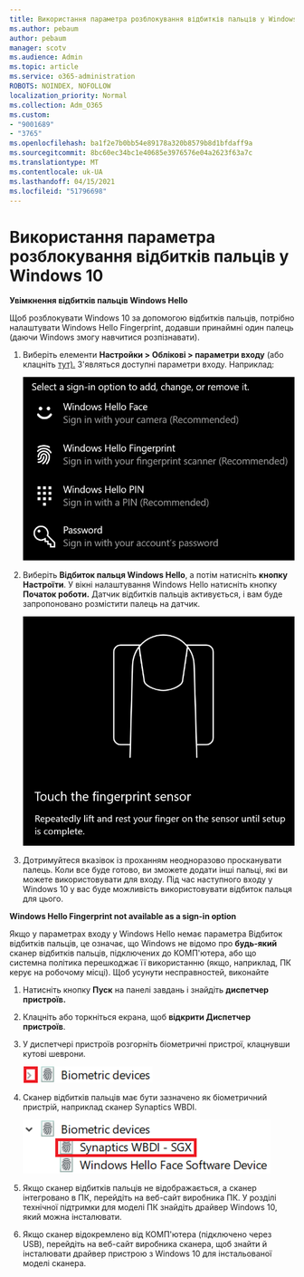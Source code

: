 ```yaml
---
title: Використання параметра розблокування відбитків пальців у Windows 10
ms.author: pebaum
author: pebaum
manager: scotv
ms.audience: Admin
ms.topic: article
ms.service: o365-administration
ROBOTS: NOINDEX, NOFOLLOW
localization_priority: Normal
ms.collection: Adm_O365
ms.custom:
- "9001689"
- "3765"
ms.openlocfilehash: ba1f2e7b0bb54e89178a320b8579b8d1bfdaff9a
ms.sourcegitcommit: 8bc60ec34bc1e40685e3976576e04a2623f63a7c
ms.translationtype: MT
ms.contentlocale: uk-UA
ms.lasthandoff: 04/15/2021
ms.locfileid: "51796698"
---
```

# <a name="use-fingerprint-unlock-option-in-windows-10"></a>Використання параметра розблокування відбитків пальців у Windows 10

**Увімкнення відбитків пальців Windows Hello**

Щоб розблокувати Windows 10 за допомогою відбитків пальців, потрібно налаштувати Windows Hello Fingerprint, додавши принаймні один палець (даючи Windows змогу навчитися розпізнавати). 

1. Виберіть елементи **Настройки > Облікові > параметри входу** (або клацніть [тут).](ms-settings:signinoptions?activationSource=GetHelp) З'являться доступні параметри входу. Наприклад:

    ![Параметри входу.](media/sign-in-options.png)

2. Виберіть **Відбиток пальця Windows Hello**, а потім натисніть **кнопку Настроїти**. У вікні налаштування Windows Hello натисніть кнопку **Початок роботи.** Датчик відбитків пальців активується, і вам буде запропоновано розмістити палець на датчик.

   ![Датчик відбитків пальців.](media/fingerprint-sensor.png)

3. Дотримуйтеся вказівок із проханням неодноразово просканувати палець. Коли все буде готово, ви зможете додати інші пальці, які ви можете використовувати для входу. Під час наступного входу у Windows 10 у вас буде можливість використовувати відбиток пальця для цього.

**Windows Hello Fingerprint not available as a sign-in option**

Якщо у параметрах входу у Windows Hello немає параметра Відбиток відбитків пальців, це означає, що Windows не відомо про **будь-який** сканер відбитків пальців, підключених до КОМП'ютера, або що системна політика перешкоджає її використанню (якщо, наприклад, ПК керує на робочому місці). Щоб усунути несправностей, виконайте 

1. Натисніть кнопку **Пуск** на панелі завдань і знайдіть **диспетчер пристроїв.**

2. Клацніть або торкніться екрана, щоб **відкрити Диспетчер пристроїв**.

3. У диспетчері пристроїв розгорніть біометричні пристрої, клацнувши кутові шеврони.

   ![Біометричні пристрої.](media/biometric-devices.png)

4. Сканер відбитків пальців має бути зазначено як біометричний пристрій, наприклад сканер Synaptics WBDI.

   ![Біометричні пристрої.](media/biometric-devices-expanded.png)

5. Якщо сканер відбитків пальців не відображається, а сканер інтегровано в ПК, перейдіть на веб-сайт виробника ПК. У розділі технічної підтримки для моделі ПК знайдіть драйвер Windows 10, який можна інсталювати.

6. Якщо сканер відокремлено від КОМП'ютера (підключено через USB), перейдіть на веб-сайт виробника сканера, щоб знайти й інсталювати драйвер пристрою з Windows 10 для інстальованої моделі сканера.
